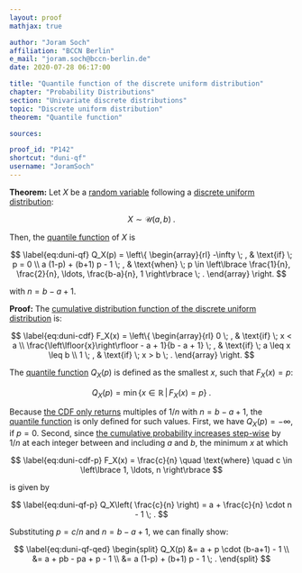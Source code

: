 ```yaml
---
layout: proof
mathjax: true

author: "Joram Soch"
affiliation: "BCCN Berlin"
e_mail: "joram.soch@bccn-berlin.de"
date: 2020-07-28 06:17:00

title: "Quantile function of the discrete uniform distribution"
chapter: "Probability Distributions"
section: "Univariate discrete distributions"
topic: "Discrete uniform distribution"
theorem: "Quantile function"

sources:

proof_id: "P142"
shortcut: "duni-qf"
username: "JoramSoch"
---
```



**Theorem:** Let $X$ be a [random variable](/D/rvar) following a [discrete uniform distribution](/D/duni):

$$ \label{eq:duni}
X \sim \mathcal{U}(a, b) \; .
$$

Then, the [quantile function](/D/qf) of $X$ is

$$ \label{eq:duni-qf}
Q_X(p) = \left\{
\begin{array}{rl}
-\infty \; , & \text{if} \; p = 0 \\
a (1-p) + (b+1) p - 1 \; , & \text{when} \; p \in \left\lbrace \frac{1}{n}, \frac{2}{n}, \ldots, \frac{b-a}{n}, 1 \right\rbrace \; .
\end{array}
\right.
$$

with $n = b - a + 1$.


**Proof:** The [cumulative distribution function of the discrete uniform distribution](/P/duni-cdf) is:

$$ \label{eq:duni-cdf}
F_X(x) = \left\{
\begin{array}{rl}
0 \; , & \text{if} \; x < a \\
\frac{\left\lfloor{x}\right\rfloor - a + 1}{b - a + 1} \; , & \text{if} \; a \leq x \leq b \\
1 \; , & \text{if} \; x > b \; .
\end{array}
\right.
$$

The [quantile function](/D/qf) $Q_X(p)$ is defined as the smallest $x$, such that $F_X(x) = p$:

$$ \label{eq:qf}
Q_X(p) = \min \left\lbrace x \in \mathbb{R} \, \vert \, F_X(x) = p \right\rbrace \; .
$$

Because [the CDF only returns](/P/duni-cdf) multiples of $1/n$ with $n = b - a + 1$, the [quantile function](/D/qf) is only defined for such values. First, we have $Q_X(p) = -\infty$, if $p = 0$. Second, since [the cumulative probability increases step-wise](/P/duni-cdf) by $1/n$ at each integer between and including $a$ and $b$, the minimum $x$ at which

$$ \label{eq:duni-cdf-p}
F_X(x) = \frac{c}{n} \quad \text{where} \quad c \in \left\lbrace 1, \ldots, n \right\rbrace
$$

is given by

$$ \label{eq:duni-qf-p}
Q_X\left( \frac{c}{n} \right) = a + \frac{c}{n} \cdot n - 1 \; .
$$

Substituting $p = c/n$ and $n = b - a + 1$, we can finally show:

$$ \label{eq:duni-qf-qed}
\begin{split}
Q_X(p) &= a + p \cdot (b-a+1) - 1 \\
&= a + pb - pa + p - 1 \\
&= a (1-p) + (b+1) p - 1 \; .
\end{split}
$$